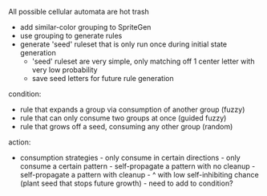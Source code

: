 All possible cellular automata are hot trash

* add similar-color grouping to SpriteGen
* use grouping to generate rules
* generate 'seed' ruleset that is only run once during initial state generation
    - 'seed' ruleset are very simple, only matching off 1 center letter with very low probability
    - save seed letters for future rule generation

condition:
- rule that expands a group via consumption of another group (fuzzy)
- rule that can only consume two groups at once (guided fuzzy)
- rule that grows off a seed, consuming any other group (random)

action:
- consumption strategies
        - only consume in certain directions
        - only consume a certain pattern
        - self-propagate a pattern with no cleanup
        - self-propagate a pattern with cleanup
        - ^ with low self-inhibiting chance (plant seed that stops future growth)
            - need to add to condition?